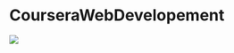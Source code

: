 # CourseraWebDevelopement

<img src="https://render.githubusercontent.com/render/math?math=e^{i \pi} = -1">
